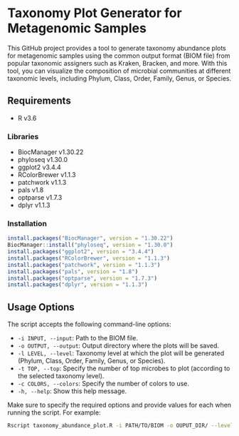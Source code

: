 # Taxonomy Plot Generator for Metagenomic Samples
This GitHub project provides a tool to generate taxonomy abundance plots for metagenomic samples using the common output format (BIOM file) from popular taxonomic assigners such as Kraken, Bracken, and more. With this tool, you can visualize the composition of microbial communities at different taxonomic levels, including Phylum, Class, Order, Family, Genus, or Species.

## Requirements
- R v3.6

### Libraries
- BiocManager v1.30.22
- phyloseq v1.30.0
- ggplot2 v3.4.4
- RColorBrewer v1.1.3
- patchwork v1.1.3
- pals v1.8
- optparse v1.7.3
- dplyr v1.1.3

### Installation
```R
install.packages("BiocManager", version = "1.30.22")
BiocManager::install("phyloseq", version = "1.30.0")
install.packages("ggplot2", version = "3.4.4")
install.packages("RColorBrewer", version = "1.1.3")
install.packages("patchwork", version = "1.1.3")
install.packages("pals", version = "1.8")
install.packages("optparse", version = "1.7.3")
install.packages("dplyr", version = "1.1.3")
```


## Usage Options

The script accepts the following command-line options:

- `-i INPUT, --input`: Path to the BIOM file.
- `-o OUTPUT, --output`: Output directory where the plots will be saved.
- `-l LEVEL, --level`: Taxonomy level at which the plot will be generated (Phylum, Class, Order, Family, Genus, or Species).
- `-t TOP, --top`: Specify the number of top microbes to plot (according to the selected taxonomy level).
- `-c COLORS, --colors`: Specify the number of colors to use.
- `-h, --help`: Show this help message.

Make sure to specify the required options and provide values for each when running the script. For example:

```bash
Rscript taxonomy_abundance_plot.R -i PATH/TO/BIOM -o OUPUT_DIR/ --level Order --top 29 --colors 20
```